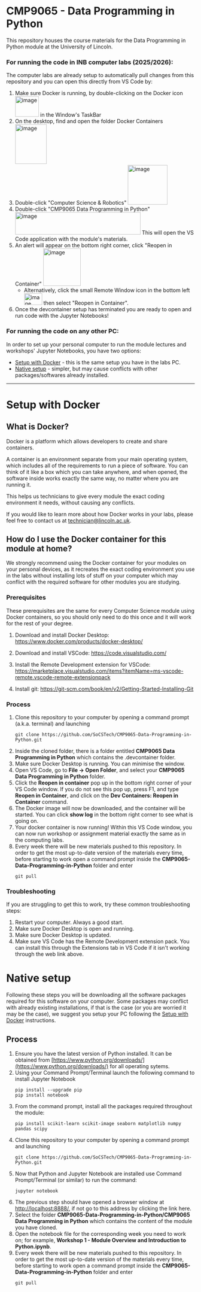 # CMP9065 - Data Programming in Python
This repository houses the course materials for the Data Programming in Python module at the University of Lincoln. 

### For running the code in INB computer labs (2025/2026):
The computer labs are already setup to automatically pull changes from this repository and you can open this directly from VS Code by:
1. Make sure Docker is running, by double-clicking on the Docker icon <img width="63" height="55" alt="image" src="https://github.com/user-attachments/assets/68d7e1ca-6f11-4110-b2ca-1bdfefdedc60" /> in the Window's TaskBar
3. On the desktop, find and open the folder Docker Containers <img width="84" height="106" alt="image" src="https://github.com/user-attachments/assets/d957855c-5e23-4f7a-b4e3-493e9b69f00d" />
4. Double-click "Computer Science & Robotics" <img height="106" alt="image" src="https://github.com/user-attachments/assets/2f00c8a5-ff6f-4689-b903-b545c6550d2d" />
5. Double-click "CMP9065 Data Programming in Python" <img width="335" height="60" alt="image" src="https://github.com/user-attachments/assets/1a9e92d1-182f-42d2-a5b8-d309dfe952bc" /> This will open the VS Code application with the module's materials.
6. An alert will appear on the bottom right corner, click "Reopen in Container" <img height="100" alt="image" src="https://github.com/user-attachments/assets/67ca0a43-662c-468d-87cb-55b4c67e36a0" />
    * Alternatively, click the small Remote Window icon in the bottom left <img width="48" height="31" alt="image" src="https://github.com/user-attachments/assets/5283726d-7603-44f4-9e1f-883bc993c719" /> then select "Reopen in Container".
7. Once the devcontainer setup has terminated you are ready to open and run code with the Jupyter Notebooks! 






### For running the code on any other PC:
In order to set up your personal computer to run the module lectures and workshops' Jupyter Notebooks, you have two options:

 - [Setup with Docker](#setup-with-docker) - this is the same setup you have in the labs PC.
 - [Native setup](#native-setup) - simpler, but may cause conflicts with other packages/softwares already installed.


---
# Setup with Docker
## What is Docker?
Docker is a platform which allows developers to create and share containers.

A container is an environment separate from your main operating system, which includes all of the requirements to run a piece of software. You can think of it like a box which you can take anywhere,
and when opened, the software inside works exactly the same way, no matter where you are running it.

This helps us technicians to give every module the exact coding environment it needs, without causing any conflicts.

If you would like to learn more about how Docker works in your labs, please feel free to contact us at technician@lincoln.ac.uk.

## How do I use the Docker container for this module at home?

We strongly recommend using the Docker container for your modules on your personal devices, as it recreates the exact coding environment you use in the labs without installing lots of stuff on your computer which may conflict with the required software for other modules you are studying.

### Prerequisites

These prerequisites are the same for every Computer Science module using Docker containers, so you should only need to do this once and it will work for the rest of your degree.

1. Download and install Docker Desktop: https://www.docker.com/products/docker-desktop/

2. Download and install VSCode: https://code.visualstudio.com/

3. Install the Remote Development extension for VSCode: https://marketplace.visualstudio.com/items?itemName=ms-vscode-remote.vscode-remote-extensionpack

4. Install git: https://git-scm.com/book/en/v2/Getting-Started-Installing-Git 

### Process

1. Clone this repository to your computer by opening a command prompt (a.k.a. terminal) and launching
   ```
   git clone https://github.com/SoCSTech/CMP9065-Data-Programming-in-Python.git
   ```
3. Inside the cloned folder, there is a folder entitled **CMP9065 Data Programming in Python** which contains the .devcontainer folder.
4. Make sure Docker Desktop is running. You can minimise the window.
5. Open VS Code, go to **File -> Open Folder**, and select your **CMP9065 Data Programming in Python** folder.
6. Click the **Reopen in container** pop up in the bottom right corner of your VS Code window. If you do not see this pop up, press F1, and type **Reopen in Container**, and click on the **Dev Containers: Reopen in Container** command.
7. The Docker image will now be downloaded, and the container will be started. You can click **show log** in the bottom right corner to see what is going on.
8. Your docker container is now running! Within this VS Code window, you can now run workshop or assignment material exactly the same as in the computing labs.
9. Every week there will be new materials pushed to this repository. In order to get the most up-to-date version of the materials every time, before starting to work open a command prompt inside the **CMP9065-Data-Programming-in-Python** folder and enter
   ```
   git pull
   ```

### Troubleshooting

If you are struggling to get this to work, try these common troubleshooting steps:

1. Restart your computer. Always a good start.
2. Make sure Docker Desktop is open and running.
3. Make sure Docker Desktop is updated.
4. Make sure VS Code has the Remote Development extension pack. You can install this through the Extensions tab in VS Code if it isn't working through the web link above.


# Native setup
Following these steps you will be downloading all the software packages required for this software on your computer. Some packages may conflict with already existing installations, if that is the case (or you are worried it may be the case), we suggest you setup your PC following the [Setup with Docker](#setup-with-docker) instructions.
## Process
1. Ensure you have the latest version of Python installed. It can be obtained from [https://www.python.org/downloads/](https://www.python.org/downloads/) for all operating sytems.
2. Using your Command Prompt/Terminal launch the following command to install Jupyter Notebook
   ```
   pip install --upgrade pip
   pip install notebook
   ```
3. From the command prompt, install all the packages required throughout the module:
   ```
   pip install scikit-learn scikit-image seaborn matplotlib numpy pandas scipy
   ```
1. Clone this repository to your computer by opening a command prompt and launching
   ```
   git clone https://github.com/SoCSTech/CMP9065-Data-Programming-in-Python.git
   ```
3. Now that Python and Jupyter Notebook are installed use Command Prompt/Terminal (or similar) to run the command:​
   ```
   jupyter notebook
   ```
4. The previous step should have opened a browser window at [http://localhost:8888/](http://localhost:8888/), if not go to this address by clicking the link here.
5. Select the folder  **CMP9065-Data-Programming-in-Python/CMP9065 Data Programming in Python** which contains the content of the module you have cloned.
6. Open the notebook file for the corresponding week you need to work on; for example, **Workshop 1 - Module Overview and Introduction to Python.ipynb**.
9. Every week there will be new materials pushed to this repository. In order to get the most up-to-date version of the materials every time, before starting to work open a command prompt inside the **CMP9065-Data-Programming-in-Python** folder and enter
   ```
   git pull
   ```


